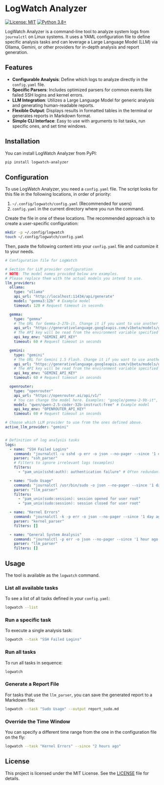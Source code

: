 # LogWatch Analyzer

[![License: MIT](https://img.shields.io/badge/License-MIT-yellow.svg)](https://opensource.org/licenses/MIT)
[![Python 3.8+](https://img.shields.io/badge/python-3.8+-blue.svg)](https://www.python.org/downloads/)

LogWatch Analyzer is a command-line tool to analyze system logs from `journalctl` on Linux systems. It uses a YAML configuration file to define specific analysis tasks and can leverage a Large Language Model (LLM) via Ollama, Gemini, or other providers for in-depth analysis and report generation.

## Features

- **Configurable Analysis**: Define which logs to analyze directly in the `config.yaml` file.
- **Specific Parsers**: Includes optimized parsers for common events like failed SSH logins and kernel errors.
- **LLM Integration**: Utilizes a Large Language Model for generic analysis and generating human-readable reports.
- **Flexible Output**: Displays results in formatted tables in the terminal or generates reports in Markdown format.
- **Simple CLI Interface**: Easy to use with arguments to list tasks, run specific ones, and set time windows.

## Installation

You can install LogWatch Analyzer from PyPI:

```bash
pip install logwatch-analyzer
```

## Configuration

To use LogWatch Analyzer, you need a `config.yaml` file. The script looks for this file in the following locations, in order of priority:

1.  `~/.config/logwatch/config.yaml` (Recommended for users)
2.  `config.yaml` in the current directory where you run the command.

Create the file in one of these locations. The recommended approach is to create a user-specific configuration:

```bash
mkdir -p ~/.config/logwatch
touch ~/.config/logwatch/config.yaml
```

Then, paste the following content into your `config.yaml` file and customize it to your needs.

```yaml
# Configuration file for LogWatch

# Section for LLM provider configuration
# NOTE: The model names provided below are examples. 
# Please replace them with the actual models you intend to use.
llm_providers:
  ollama:
    type: "ollama"
    api_url: "http://localhost:11434/api/generate"
    model: "gemma3:12b" # Example model
    timeout: 120 # Request timeout in seconds

  gemma:
    type: "gemma"
    # The URL for Gemma-3-27b-it. Change it if you want to use another model.
    api_url: "https://generativelanguage.googleapis.com/v1beta/models/gemma-3-27b-it:generateContent"
    # The API key will be read from the environment variable specified here.
    api_key_env: "GEMINI_API_KEY"
    timeout: 60 # Request timeout in seconds

  gemini:
    type: "gemini"
    # The URL for Gemini 1.5 Flash. Change it if you want to use another model.
    api_url: "https://generativelanguage.googleapis.com/v1beta/models/gemini-1.5-flash:generateContent"
    # The API key will be read from the environment variable specified here.
    api_key_env: "GEMINI_API_KEY"
    timeout: 60 # Request timeout in seconds

  openrouter:
    type: "openrouter"
    api_url: "https://openrouter.ai/api/v1/"
    # You can change the model here. Examples: "google/gemma-2-9b-it", "anthropic/claude-3-haiku"
    model: "qwen/qwen-2.5-coder-32b-instruct:free" # Example model
    api_key_env: "OPENROUTER_API_KEY"
    timeout: 60 # Request timeout in seconds

# Choose which LLM provider to use from the ones defined above.
active_llm_provider: "gemini"


# Definition of log analysis tasks
logs:
  - name: "SSH Failed Logins"
    command: "journalctl -u sshd -p err -o json --no-pager --since '1 day ago'"
    parser: "ssh_parser"
    # Filters to ignore irrelevant logs (examples)
    filters:
      - "pam_unix(sshd:auth): authentication failure" # Often redundant if you only look at "Failed password"

  - name: "Sudo Usage"
    command: "journalctl /usr/bin/sudo -o json --no-pager --since '1 day ago'"
    parser: "llm_parser"
    filters:
      - "pam_unix(sudo:session): session opened for user root"
      - "pam_unix(sudo:session): session closed for user root"

  - name: "Kernel Errors"
    command: "journalctl -k -p err -o json --no-pager --since '1 day ago'"
    parser: "kernel_parser"
    filters: []

  - name: "General System Analysis"
    command: "journalctl -p err -o json --no-pager --since '1 hour ago'"
    parser: "llm_parser"
    filters: []
```

## Usage

The tool is available as the `logwatch` command.

### List all available tasks
To see a list of all tasks defined in your `config.yaml`:
```bash
logwatch --list
```

### Run a specific task
To execute a single analysis task:
```bash
logwatch --task "SSH Failed Logins"
```

### Run all tasks
To run all tasks in sequence:
```bash
logwatch
```

### Generate a Report File
For tasks that use the `llm_parser`, you can save the generated report to a Markdown file:
```bash
logwatch --task "Sudo Usage" --output report_sudo.md
```

### Override the Time Window
You can specify a different time range from the one in the configuration file on the fly:
```bash
logwatch --task "Kernel Errors" --since "2 hours ago"
```

## License

This project is licensed under the MIT License. See the [LICENSE](LICENSE) file for details.
